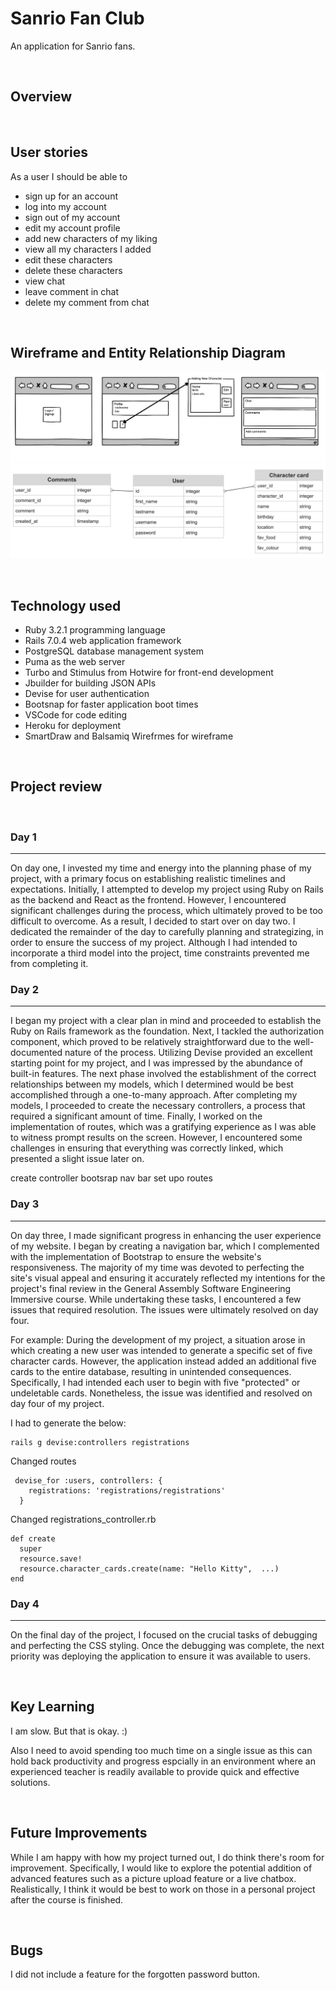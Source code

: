 # Sanrio Fan Club

An application for Sanrio fans.

<br>

## Overview

<br>

## User stories
As a user I should be able to
- sign up for an account
- log into my account
- sign out of my account
- edit my account profile
- add new characters of my liking
- view all my characters I added
- edit these characters
- delete these characters
- view chat
- leave comment in chat
- delete my comment from chat

<br>

## Wireframe and Entity Relationship Diagram
![](/app/assets/images/wirefram.sanrio.fan.club.png)
![](/app/assets/images/erd.sanrio.fanclub.png)

<br>

## Technology used
- Ruby 3.2.1 programming language
- Rails 7.0.4 web application framework
- PostgreSQL database management system
- Puma as the web server
- Turbo and Stimulus from Hotwire for front-end development
- Jbuilder for building JSON APIs
- Devise for user authentication
- Bootsnap for faster application boot times
- VSCode for code editing
- Heroku for deployment 
- SmartDraw and Balsamiq Wirefrmes for wireframe


<br>



## Project review

<br>

### Day 1
***
On day one, I invested my time and energy into the planning phase of my project, with a primary focus on establishing realistic timelines and expectations. Initially, I attempted to develop my project using Ruby on Rails as the backend and React as the frontend. However, I encountered significant challenges during the process, which ultimately proved to be too difficult to overcome. As a result, I decided to start over on day two. I dedicated the remainder of the day to carefully planning and strategizing, in order to ensure the success of my project. Although I had intended to incorporate a third model into the project, time constraints prevented me from completing it.


### Day 2
***
I began my project with a clear plan in mind and proceeded to establish the Ruby on Rails framework as the foundation. Next, I tackled the authorization component, which proved to be relatively straightforward due to the well-documented nature of the process. Utilizing Devise provided an excellent starting point for my project, and I was impressed by the abundance of built-in features. The next phase involved the establishment of the correct relationships between my models, which I determined would be best accomplished through a one-to-many approach. After completing my models, I proceeded to create the necessary controllers, a process that required a significant amount of time. Finally, I worked on the implementation of routes, which was a gratifying experience as I was able to witness prompt results on the screen. However, I encountered some challenges in ensuring that everything was correctly linked, which presented a slight issue later on.

create controller
bootsrap
nav bar
set upo routes

### Day 3
***
On day three, I made significant progress in enhancing the user experience of my website. I began by creating a navigation bar, which I complemented with the implementation of Bootstrap to ensure the website's responsiveness. The majority of my time was devoted to perfecting the site's visual appeal and ensuring it accurately reflected my intentions for the project's final review in the General Assembly Software Engineering Immersive course. While undertaking these tasks, I encountered a few issues that required resolution. The issues were ultimately resolved on day four.

For example: During the development of my project, a situation arose in which creating a new user was intended to generate a specific set of five character cards. However, the application instead added an additional five cards to the entire database, resulting in unintended consequences. Specifically, I had intended each user to begin with five "protected" or undeletable cards. Nonetheless, the issue was identified and resolved on day four of my project.

I had to generate the below:
```
rails g devise:controllers registrations
```

Changed routes
```
 devise_for :users, controllers: {
    registrations: 'registrations/registrations'
  }
```

Changed registrations_controller.rb
```
def create
  super
  resource.save!
  resource.character_cards.create(name: "Hello Kitty",  ...)
end
```

### Day 4
***
On the final day of the project, I focused on the crucial tasks of debugging and perfecting the CSS styling. Once the debugging was complete, the next priority was deploying the application to ensure it was available to users.

<br>

## Key Learning
I am slow. But that is okay. :)

Also I need to avoid spending too much time on a single issue as this can hold back productivity and progress espcially in an environment where an experienced teacher is readily available to provide quick and effective solutions.


<br>

## Future Improvements 
While I am happy with how my project turned out, I do think there's room for improvement. Specifically, I would like to explore the potential addition of advanced features such as a picture upload feature or a live chatbox. Realistically, I think it would be best to work on those in a personal project after the course is finished.

<br>

## Bugs

I did not include a feature for the forgotten password button.